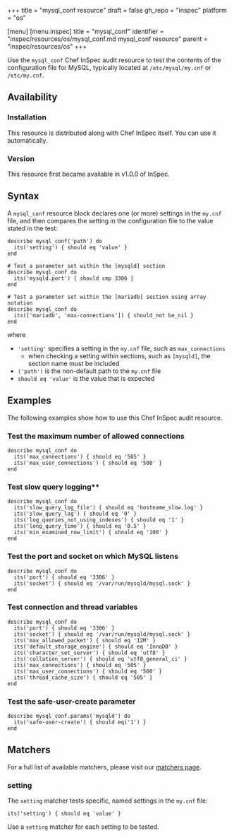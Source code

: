 +++
title = "mysql_conf resource"
draft = false
gh_repo = "inspec"
platform = "os"

[menu]
  [menu.inspec]
    title = "mysql_conf"
    identifier = "inspec/resources/os/mysql_conf.md mysql_conf resource"
    parent = "inspec/resources/os"
+++

Use the `mysql_conf` Chef InSpec audit resource to test the contents of the configuration file for MySQL, typically located at `/etc/mysql/my.cnf` or `/etc/my.cnf`.

## Availability

### Installation

This resource is distributed along with Chef InSpec itself. You can use it automatically.

### Version

This resource first became available in v1.0.0 of InSpec.

## Syntax

A `mysql_conf` resource block declares one (or more) settings in the `my.cnf` file, and then compares the setting in the configuration file to the value stated in the test:

    describe mysql_conf('path') do
      its('setting') { should eq 'value' }
    end

    # Test a parameter set within the [mysqld] section
    describe mysql_conf do
      its('mysqld.port') { should cmp 3306 }
    end

    # Test a parameter set within the [mariadb] section using array notation
    describe mysql_conf do
      its(['mariadb', 'max-connections']) { should_not be_nil }
    end

where

- `'setting'` specifies a setting in the `my.cnf` file, such as `max_connections`
  - when checking a setting within sections, such as `[mysqld]`, the section name must be included
- `('path')` is the non-default path to the `my.cnf` file
- `should eq 'value'` is the value that is expected

## Examples

The following examples show how to use this Chef InSpec audit resource.

### Test the maximum number of allowed connections

    describe mysql_conf do
      its('max_connections') { should eq '505' }
      its('max_user_connections') { should eq '500' }
    end

### Test slow query logging\*\*

    describe mysql_conf do
      its('slow_query_log_file') { should eq 'hostname_slow.log' }
      its('slow_query_log') { should eq '0' }
      its('log_queries_not_using_indexes') { should eq '1' }
      its('long_query_time') { should eq '0.5' }
      its('min_examined_row_limit') { should eq '100' }
    end

### Test the port and socket on which MySQL listens

    describe mysql_conf do
      its('port') { should eq '3306' }
      its('socket') { should eq '/var/run/mysqld/mysql.sock' }
    end

### Test connection and thread variables

    describe mysql_conf do
      its('port') { should eq '3306' }
      its('socket') { should eq '/var/run/mysqld/mysql.sock' }
      its('max_allowed_packet') { should eq '12M' }
      its('default_storage_engine') { should eq 'InnoDB' }
      its('character_set_server') { should eq 'utf8' }
      its('collation_server') { should eq 'utf8_general_ci' }
      its('max_connections') { should eq '505' }
      its('max_user_connections') { should eq '500' }
      its('thread_cache_size') { should eq '505' }
    end

### Test the safe-user-create parameter

    describe mysql_conf.params('mysqld') do
      its('safe-user-create') { should eq('1') }
    end

## Matchers

For a full list of available matchers, please visit our [matchers page](/inspec/matchers/).

### setting

The `setting` matcher tests specific, named settings in the `my.cnf` file:

    its('setting') { should eq 'value' }

Use a `setting` matcher for each setting to be tested.

